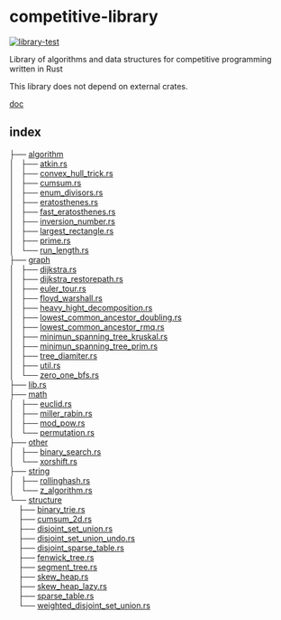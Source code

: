 # competitive-library

[![library-test](https://github.com/uesugi6111/competitive-library/actions/workflows/rust.yml/badge.svg)](https://github.com/uesugi6111/competitive-library/actions/workflows/rust.yml)  

Library of algorithms and data structures for competitive programming written in Rust

This library does not depend on external crates.

[doc](https://github.uesugi.app/competitive-library/doc/competitive_library/)

## index
├── [algorithm](https://github.com/uesugi6111/competitive-library/blob/master/src/algorithm/)  
│   ├── [atkin.rs](https://github.com/uesugi6111/competitive-library/blob/master/src/algorithm/atkin.rs)  
│   ├── [convex_hull_trick.rs](https://github.com/uesugi6111/competitive-library/blob/master/src/algorithm/convex_hull_trick.rs)  
│   ├── [cumsum.rs](https://github.com/uesugi6111/competitive-library/blob/master/src/algorithm/cumsum.rs)  
│   ├── [enum_divisors.rs](https://github.com/uesugi6111/competitive-library/blob/master/src/algorithm/enum_divisors.rs)  
│   ├── [eratosthenes.rs](https://github.com/uesugi6111/competitive-library/blob/master/src/algorithm/eratosthenes.rs)  
│   ├── [fast_eratosthenes.rs](https://github.com/uesugi6111/competitive-library/blob/master/src/algorithm/fast_eratosthenes.rs)  
│   ├── [inversion_number.rs](https://github.com/uesugi6111/competitive-library/blob/master/src/algorithm/inversion_number.rs)  
│   ├── [largest_rectangle.rs](https://github.com/uesugi6111/competitive-library/blob/master/src/algorithm/largest_rectangle.rs)  
│   ├── [prime.rs](https://github.com/uesugi6111/competitive-library/blob/master/src/algorithm/prime.rs)  
│   └── [run_length.rs](https://github.com/uesugi6111/competitive-library/blob/master/src/algorithm/run_length.rs)  
├── [graph](https://github.com/uesugi6111/competitive-library/blob/master/src/graph/)  
│   ├── [dijkstra.rs](https://github.com/uesugi6111/competitive-library/blob/master/src/graph/dijkstra.rs)  
│   ├── [dijkstra_restorepath.rs](https://github.com/uesugi6111/competitive-library/blob/master/src/graph/dijkstra_restorepath.rs)  
│   ├── [euler_tour.rs](https://github.com/uesugi6111/competitive-library/blob/master/src/graph/euler_tour.rs)  
│   ├── [floyd_warshall.rs](https://github.com/uesugi6111/competitive-library/blob/master/src/graph/floyd_warshall.rs)  
│   ├── [heavy_hight_decomposition.rs](https://github.com/uesugi6111/competitive-library/blob/master/src/graph/heavy_hight_decomposition.rs)  
│   ├── [lowest_common_ancestor_doubling.rs](https://github.com/uesugi6111/competitive-library/blob/master/src/graph/lowest_common_ancestor_doubling.rs)  
│   ├── [lowest_common_ancestor_rmq.rs](https://github.com/uesugi6111/competitive-library/blob/master/src/graph/lowest_common_ancestor_rmq.rs)  
│   ├── [minimun_spanning_tree_kruskal.rs](https://github.com/uesugi6111/competitive-library/blob/master/src/graph/minimun_spanning_tree_kruskal.rs)  
│   ├── [minimun_spanning_tree_prim.rs](https://github.com/uesugi6111/competitive-library/blob/master/src/graph/minimun_spanning_tree_prim.rs)  
│   ├── [tree_diamiter.rs](https://github.com/uesugi6111/competitive-library/blob/master/src/graph/tree_diamiter.rs)  
│   ├── [util.rs](https://github.com/uesugi6111/competitive-library/blob/master/src/graph/util.rs)  
│   └── [zero_one_bfs.rs](https://github.com/uesugi6111/competitive-library/blob/master/src/graph/zero_one_bfs.rs)  
├── [lib.rs](https://github.com/uesugi6111/competitive-library/blob/master/src/lib.rs)  
├── [math](https://github.com/uesugi6111/competitive-library/blob/master/src/math/)  
│   ├── [euclid.rs](https://github.com/uesugi6111/competitive-library/blob/master/src/math/euclid.rs)  
│   ├── [miller_rabin.rs](https://github.com/uesugi6111/competitive-library/blob/master/src/math/miller_rabin.rs)  
│   ├── [mod_pow.rs](https://github.com/uesugi6111/competitive-library/blob/master/src/math/mod_pow.rs)  
│   └── [permutation.rs](https://github.com/uesugi6111/competitive-library/blob/master/src/math/permutation.rs)  
├── [other](https://github.com/uesugi6111/competitive-library/blob/master/src/other/)  
│   ├── [binary_search.rs](https://github.com/uesugi6111/competitive-library/blob/master/src/other/binary_search.rs)  
│   └── [xorshift.rs](https://github.com/uesugi6111/competitive-library/blob/master/src/other/xorshift.rs)  
├── [string](https://github.com/uesugi6111/competitive-library/blob/master/src/string/)  
│   ├── [rollinghash.rs](https://github.com/uesugi6111/competitive-library/blob/master/src/string/rollinghash.rs)  
│   └── [z_algorithm.rs](https://github.com/uesugi6111/competitive-library/blob/master/src/string/z_algorithm.rs)  
└── [structure](https://github.com/uesugi6111/competitive-library/blob/master/src/structure/)  
    ├── [binary_trie.rs](https://github.com/uesugi6111/competitive-library/blob/master/src/structure/binary_trie.rs)  
    ├── [cumsum_2d.rs](https://github.com/uesugi6111/competitive-library/blob/master/src/structure/cumsum_2d.rs)  
    ├── [disjoint_set_union.rs](https://github.com/uesugi6111/competitive-library/blob/master/src/structure/disjoint_set_union.rs)  
    ├── [disjoint_set_union_undo.rs](https://github.com/uesugi6111/competitive-library/blob/master/src/structure/disjoint_set_union_undo.rs)  
    ├── [disjoint_sparse_table.rs](https://github.com/uesugi6111/competitive-library/blob/master/src/structure/disjoint_sparse_table.rs)  
    ├── [fenwick_tree.rs](https://github.com/uesugi6111/competitive-library/blob/master/src/structure/fenwick_tree.rs)  
    ├── [segment_tree.rs](https://github.com/uesugi6111/competitive-library/blob/master/src/structure/segment_tree.rs)  
    ├── [skew_heap.rs](https://github.com/uesugi6111/competitive-library/blob/master/src/structure/skew_heap.rs)  
    ├── [skew_heap_lazy.rs](https://github.com/uesugi6111/competitive-library/blob/master/src/structure/skew_heap_lazy.rs)  
    ├── [sparse_table.rs](https://github.com/uesugi6111/competitive-library/blob/master/src/structure/sparse_table.rs)  
    └── [weighted_disjoint_set_union.rs](https://github.com/uesugi6111/competitive-library/blob/master/src/structure/weighted_disjoint_set_union.rs)
